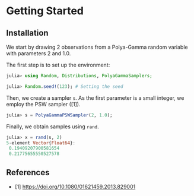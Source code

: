 # Getting Started

## Installation

We start by drawing 2 observations from a Polya-Gamma random variable with 
parameters 2 and 1.0.

The first step is to set up the environment:

```julia
julia> using Random, Distributions, PolyaGammaSamplers;

julia> Random.seed!(123); # Setting the seed
```

Then, we create a sampler `s`. As the first parameter is a small 
integer, we employ the PSW sampler ([1]).

```julia
julia> s = PolyaGammaPSWSampler(2, 1.0);
```

Finally, we obtain samples using `rand`.

```julia
julia> x = rand(s, 2)
5-element Vector{Float64}:
 0.19409207900581654
 0.21775655550527578
```

## References

* [1] <https://doi.org/10.1080/01621459.2013.829001>
